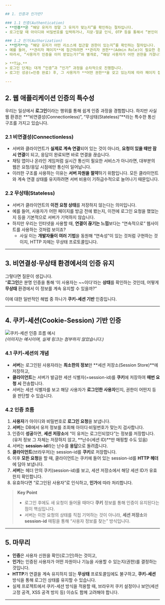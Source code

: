 ```yaml
---

## 1. 인증과 인가란?

### 1.1 인증(Authentication)
- **인증**은 “해당 유저가 정말 그 유저가 맞는지”를 확인하는 절차입니다.
- 로그인할 때 아이디와 비밀번호를 입력하거나, 지문·얼굴 인식, OTP 등을 통해서 “본인이 맞다”라고 증명하는 과정을 생각하시면 됩니다.

### 1.2 인가(Authorization)
- **인가**는 “해당 유저가 어떤 리소스에 접근할 권한이 있는지”를 확인하는 절차입니다.
- 예를 들어, **관리자 페이지**에 접근하려면 **관리자 권한**(Admin Role)이 필요한 경우가 있겠죠.
- 따라서, “사용자가 인증을 이미 받았는가?”와 별개로, “해당 사용자가 어떤 권한을 가졌나?”가 핵심 포인트입니다.

> **Tip.**  
> 로그인 단계는 대개 “인증”과 “인가” 과정을 순차적으로 진행합니다.  
> 로그인 성공(=인증 완료) 후, 그 사용자가 **어떤 권한**을 갖고 있는지에 따라 페이지 접근이나 기능 사용이 제한되거나 허용됩니다(=인가).

---
```


## 2. 웹 애플리케이션 인증의 특수성

우리는 일상에서 **로그인**이라는 행위를 통해 쉽게 인증 과정을 경험합니다. 하지만 사실 웹 환경은 **“비연결성(Connectionless)”, “무상태(Stateless)”**라는 특수한 통신 구조를 가지고 있습니다.

### 2.1 비연결성(Connectionless)

- 서버와 클라이언트가 **실제로 계속 연결**되어 있는 것이 아니라, **요청이 있을 때만 잠시 연결**이 되고, 응답이 완료되면 바로 연결을 끊습니다.
- 채팅 앱이나 온라인 게임처럼 실시간 통신이 필요한 서비스가 아니라면, 대부분의 웹은 요청/응답 시점에만 통신이 일어납니다.
- 이러한 구조를 사용하는 이유는 **서버 자원을 절약**하기 위함입니다. 모든 클라이언트와 계속 연결 상태를 유지하려면 서버 비용이 기하급수적으로 늘어나기 때문입니다.

### 2.2 무상태(Stateless)

- 서버가 클라이언트의 **이전 요청 상태**를 저장하지 않는다는 의미입니다.
- 예를 들어, 사용자가 어떤 페이지를 방금 전에 봤는지, 이전에 로그인 요청을 했었는지 등을 기본적으로 서버가 기억하지 않습니다.
- 하지만 우리는 인터넷을 사용할 때, **연결이 끊기는 느낌**보다는 “연속적으로” 웹사이트를 사용하는 것처럼 보이죠?
  - 사실 이는 **개발자들이 여러 기법**을 동원해 “연속성”이 있는 것처럼 구현하는 것이지, HTTP 자체는 무상태 프로토콜입니다.

---

## 3. 비연결성·무상태 환경에서의 인증 유지

그렇다면 질문이 생깁니다.  
“**로그인**은 분명 인증을 통해 ‘이 사용자는 ~~이다’라는 **상태**를 확인하는 것인데, 어떻게 **무상태** 환경에서 이 정보를 계속 유지할 수 있을까?”

이에 대한 일반적인 해법 중 하나가 **쿠키-세션 기반** 인증입니다.

---

## 4. 쿠키-세션(Cookie-Session) 기반 인증

![쿠키-세션 인증 흐름 예시](https://user-images.githubusercontent.com/000000/placeholder.png)  
_(이미지는 예시이며, 실제 링크는 첨부하지 않았습니다.)_

### 4.1 쿠키-세션의 개념

- **서버**는 로그인된 사용자라는 **최소한의 정보**만 **세션 저장소(Session Store)**에 저장하고,
- **클라이언트**는 서버가 발급한 세션 식별자(=session-id)를 **쿠키**에 저장하여 **매번 요청 시** 전송합니다.
- 서버는 세션 식별자를 보고 해당 사용자가 **로그인한 사용자**인지, 권한이 어떤지 등을 판단할 수 있습니다.

### 4.2 인증 흐름

1. **사용자**가 아이디와 비밀번호로 **로그인 요청**을 보냅니다.
2. **서버**는 DB에서 유저 정보를 조회해 아이디·비밀번호가 맞는지 검사합니다.
3. 인증이 **성공**하면, **세션 저장소**에 “이 유저는 로그인되었다”는 정보를 저장합니다. (유저 정보 그 자체는 저장하지 않고, **난수(세션 ID)**만 매핑할 수도 있음)
4. 서버는 **session-id**라는 난수를 **응답**으로 돌려줍니다.
5. **클라이언트**(브라우저)는 session-id를 **쿠키**로 저장합니다.
6. 이후 **모든 요청**을 할 때, 클라이언트는 쿠키에 들어 있는 session-id를 **HTTP 헤더**에 담아 보냅니다.
7. **서버**는 헤더 안의 쿠키(session-id)를 보고, 세션 저장소에서 해당 세션 ID가 유효한지 확인합니다.
8. 유효하다면 “로그인된 사용자”로 인식하고, **인가**에 따라 처리합니다.

> **Key Point**
>
> - 로그인 후에도 새 요청이 들어올 때마다 **쿠키** 정보를 통해 인증이 유지된다는 점이 핵심입니다.
> - 서버는 이전 요청의 상태를 직접 기억하는 것이 아니라, **세션 저장소**와 **session-id** 매핑을 통해 “사용자 정보를 찾는” 방식입니다.

---

## 5. 마무리

- **인증**은 사용자 신원을 확인(로그인)하는 것이고,
- **인가**는 인증된 사용자가 어떤 자원이나 기능을 사용할 수 있는지(권한)를 결정하는 것입니다.
- **HTTP**가 연결을 계속 유지하지 않는 **무상태** 프로토콜임에도 불구하고, **쿠키-세션** 방식을 통해 로그인 상태를 유지할 수 있습니다.
- 실제 프로젝트에서 쿠키-세션 방식을 적용할 때, 브라우저 쿠키 설정이나 보안(세션 고정 공격, XSS 공격 방지 등) 이슈도 함께 고려해야 합니다.

---
